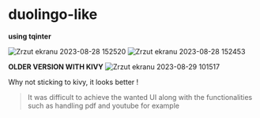 # duolingo-like
**using tqinter**

![Zrzut ekranu 2023-08-28 152520](https://github.com/yoman38/Duolingo-like-local/assets/124726056/1af7435f-75cb-4a43-a432-1a17a0d15fc9)
![Zrzut ekranu 2023-08-28 152453](https://github.com/yoman38/Duolingo-like-local/assets/124726056/aa5f7632-322b-451c-b2ad-d8d750f6d15d)

**OLDER VERSION WITH KIVY**
![Zrzut ekranu 2023-08-29 101517](https://github.com/yoman38/Duolingo-like-local/assets/124726056/6f66a2d9-31ab-434d-983b-00684f30e43e)

Why not sticking to kivy, it looks better ! 
> It was difficult to achieve the wanted UI along with the functionalities such as handling pdf and youtube for example
